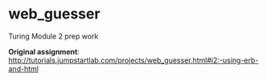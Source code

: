 # web_guesser

Turing Module 2 prep work

**Original assignment**: http://tutorials.jumpstartlab.com/projects/web_guesser.html#i2:-using-erb-and-html
